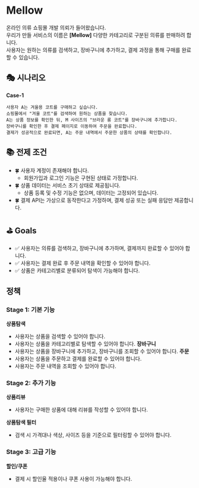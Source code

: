 # Mellow

온라인 의류 쇼핑몰 개발 의뢰가 들어왔습니다.  
우리가 만들 서비스의 이름은 **[Mellow]** 다양한 카테고리로 구분된 의류를 판매하려 합니다.  
사용자는 원하는 의류를 검색하고, 장바구니에 추가하고, 결제 과정을 통해 구매를 완료할 수 있습니다.  


## 🎭 시나리오

**Case-1**
```
사용자 A는 겨울용 코트를 구매하고 싶습니다.  
쇼핑몰에서 "겨울 코트"를 검색하여 원하는 상품을 찾습니다.  
A는 상품 정보를 확인한 뒤, M 사이즈의 "브라운 롱 코트"를 장바구니에 추가합니다.  
장바구니를 확인한 후 결제 페이지로 이동하여 주문을 완료합니다.  
결제가 성공적으로 완료되면, A는 주문 내역에서 주문한 상품의 상태를 확인합니다.  
```

## 📚 전제 조건

- 🍀 사용자 계정이 존재해야 합니다.
  - 회원가입과 로그인 기능은 구현된 상태로 가정합니다.
- 🍀 상품 데이터는 서비스 초기 상태로 제공됩니다.
  - 상품 등록 및 수정 기능은 없으며, 데이터는 고정되어 있습니다.
- 🍀 결제 API는 가상으로 동작한다고 가정하며, 결제 성공 또는 실패 응답만 제공합니다.


## ⛳ Goals

- ✅ 사용자는 의류를 검색하고, 장바구니에 추가하며, 결제까지 완료할 수 있어야 합니다.
- ✅ 사용자는 결제 완료 후 주문 내역을 확인할 수 있어야 합니다.
- ✅ 상품은 카테고리별로 분류되어 탐색이 가능해야 합니다.


## 정책

### Stage 1: 기본 기능

**상품탐색**
- 사용자는 상품을 검색할 수 있어야 합니다.
- 사용자는 상품을 카테고리별로 탐색할 수 있어야 합니다.
**장바구니**
- 사용자는 상품을 장바구니에 추가하고, 장바구니를 조회할 수 있어야 합니다.
**주문**
- 사용자는 상품을 주문하고 결제를 완료할 수 있어야 합니다.
- 사용자는 주문 내역을 조회할 수 있어야 합니다.

### Stage 2: 추가 기능

**상품리뷰**
- 사용자는 구매한 상품에 대해 리뷰를 작성할 수 있어야 합니다.

**상품탐색 필터**
- 검색 시 가격대나 색상, 사이즈 등을 기준으로 필터링할 수 있어야 합니다.

### Stage 3: 고급 기능

**할인/쿠폰**
- 결제 시 할인율 적용이나 쿠폰 사용이 가능해야 합니다.
